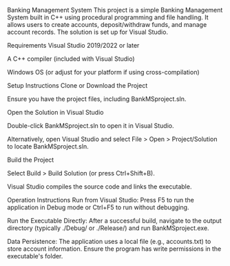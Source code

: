 
Banking Management System
This project is a simple Banking Management System built in C++ using procedural programming and file handling. It allows users to create accounts, deposit/withdraw funds, and manage account records. The solution is set up for Visual Studio.

Requirements
Visual Studio 2019/2022 or later

A C++ compiler (included with Visual Studio)

Windows OS (or adjust for your platform if using cross-compilation)

Setup Instructions
Clone or Download the Project

Ensure you have the project files, including BankMSproject.sln.

Open the Solution in Visual Studio

Double-click BankMSproject.sln to open it in Visual Studio.

Alternatively, open Visual Studio and select File > Open > Project/Solution to locate BankMSproject.sln.

Build the Project

Select Build > Build Solution (or press Ctrl+Shift+B).

Visual Studio compiles the source code and links the executable.

Operation Instructions
Run from Visual Studio:
Press F5 to run the application in Debug mode or Ctrl+F5 to run without debugging.

Run the Executable Directly:
After a successful build, navigate to the output directory (typically ./Debug/ or ./Release/) and run BankMSproject.exe.

Data Persistence:
The application uses a local file (e.g., accounts.txt) to store account information. Ensure the program has write permissions in the executable's folder.

